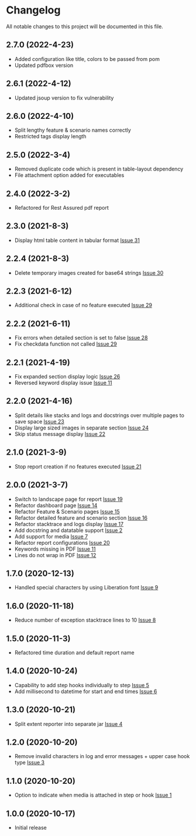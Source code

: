 # Changelog
All notable changes to this project will be documented in this file.

## 2.7.0 (2022-4-23)
* Added configuration like title, colors to be passed from pom
* Updated pdfbox version

## 2.6.1 (2022-4-12)
* Updated jsoup version to fix vulnerability

## 2.6.0 (2022-4-10)
* Split lengthy feature & scenario names correctly
* Restricted tags display length

## 2.5.0 (2022-3-4)
* Removed duplicate code which is present in table-layout dependency
* File attachment option added for executables

## 2.4.0 (2022-3-2)
* Refactored for Rest Assured pdf report

## 2.3.0 (2021-8-3)
* Display html table content in tabular format [Issue 31](https://github.com/grasshopper7/cucumber-pdf-report/issues/31)

## 2.2.4 (2021-8-3)
* Delete temporary images created for base64 strings [Issue 30](https://github.com/grasshopper7/cucumber-pdf-report/issues/30)

## 2.2.3 (2021-6-12)
* Additional check in case of no feature executed [Issue 29](https://github.com/grasshopper7/cucumber-pdf-report/issues/29)

## 2.2.2 (2021-6-11)
* Fix errors when detailed section is set to false [Issue 28](https://github.com/grasshopper7/cucumber-pdf-report/issues/28)
* Fix checkdata function not called [Issue 29](https://github.com/grasshopper7/cucumber-pdf-report/issues/29)

## 2.2.1 (2021-4-19)
* Fix expanded section display logic [Issue 26](https://github.com/grasshopper7/cucumber-pdf-report/issues/26)
* Reversed keyword display issue [Issue 11](https://github.com/grasshopper7/cucumber-pdf-report/issues/11)

## 2.2.0 (2021-4-16)
* Split details like stacks and logs and docstrings over multiple pages to save space [Issue 23](https://github.com/grasshopper7/cucumber-pdf-report/issues/23)
* Display large sized images in separate section [Issue 24](https://github.com/grasshopper7/cucumber-pdf-report/issues/24)
* Skip status message display [Issue 22](https://github.com/grasshopper7/cucumber-pdf-report/issues/22)

## 2.1.0 (2021-3-9)
* Stop report creation if no features executed [Issue 21](https://github.com/grasshopper7/cucumber-pdf-report/issues/21)

## 2.0.0 (2021-3-7)
* Switch to landscape page for report [Issue 19](https://github.com/grasshopper7/cucumber-pdf-report/issues/19)
* Refactor dashboard page [Issue 14](https://github.com/grasshopper7/cucumber-pdf-report/issues/14)
* Refactor Feature & Scenario pages [Issue 15](https://github.com/grasshopper7/cucumber-pdf-report/issues/15)
* Refactor detailed feature and scenario section [Issue 16](https://github.com/grasshopper7/cucumber-pdf-report/issues/16)
* Refactor stacktrace and logs display [Issue 17](https://github.com/grasshopper7/cucumber-pdf-report/issues/17)
* Add docstring and datatable support [Issue 2](https://github.com/grasshopper7/cucumber-pdf-report/issues/2)
* Add support for media [Issue 7](https://github.com/grasshopper7/cucumber-pdf-report/issues/7)
* Refactor report configurations [Issue 20](https://github.com/grasshopper7/cucumber-pdf-report/issues/20)
* Keywords missing in PDF [Issue 11](https://github.com/grasshopper7/cucumber-pdf-report/issues/11)
* Lines do not wrap in PDF [Issue 12](https://github.com/grasshopper7/cucumber-pdf-report/issues/12)

## 1.7.0 (2020-12-13)

* Handled special characters by using Liberation font [Issue 9](https://github.com/grasshopper7/cucumber-pdf-report/issues/9)

## 1.6.0 (2020-11-18)

* Reduce number of exception stacktrace lines to 10 [Issue 8](https://github.com/grasshopper7/cucumber-pdf-report/issues/8)

## 1.5.0 (2020-11-3)

* Refactored time duration and default report name

## 1.4.0 (2020-10-24)

* Capability to add step hooks individually to step [Issue 5](https://github.com/grasshopper7/cucumber-pdf-report/issues/5)
* Add millisecond to datetime for start and end times [Issue 6](https://github.com/grasshopper7/cucumber-pdf-report/issues/6)


## 1.3.0 (2020-10-21)

* Split extent reporter into separate jar [Issue 4](https://github.com/grasshopper7/cucumber-pdf-report/issues/4)


## 1.2.0 (2020-10-20)

* Remove invalid characters in log and error messages + upper case hook type [Issue 3](https://github.com/grasshopper7/cucumber-pdf-report/issues/3)


## 1.1.0 (2020-10-20)

* Option to indicate when media is attached in step or hook [Issue 1](https://github.com/grasshopper7/cucumber-pdf-report/issues/1)


## 1.0.0 (2020-10-17)

* Initial release

